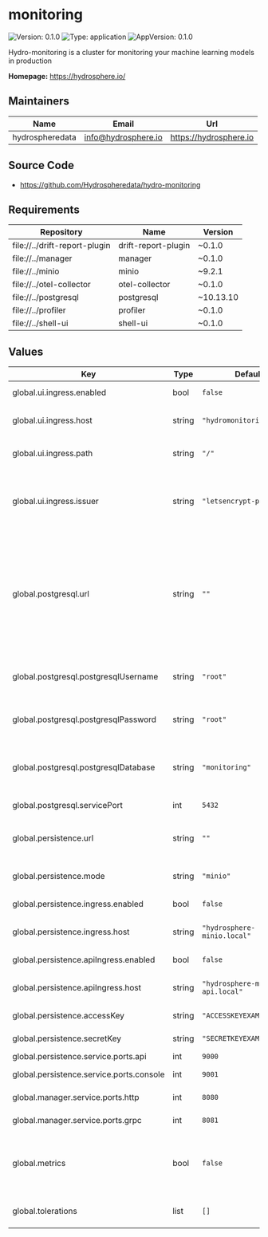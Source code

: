 # monitoring

![Version: 0.1.0](https://img.shields.io/badge/Version-0.1.0-informational?style=flat-square) ![Type: application](https://img.shields.io/badge/Type-application-informational?style=flat-square) ![AppVersion: 0.1.0](https://img.shields.io/badge/AppVersion-0.1.0-informational?style=flat-square)

Hydro-monitoring is a cluster for monitoring your machine learning models in production

**Homepage:** <https://hydrosphere.io/>

## Maintainers

| Name | Email | Url |
| ---- | ------ | --- |
| hydrospheredata | info@hydrosphere.io | https://hydrosphere.io |

## Source Code

* <https://github.com/Hydrospheredata/hydro-monitoring>

## Requirements

| Repository | Name | Version |
|------------|------|---------|
| file://../drift-report-plugin | drift-report-plugin | ~0.1.0 |
| file://../manager | manager | ~0.1.0 |
| file://../minio | minio | ~9.2.1 |
| file://../otel-collector | otel-collector | ~0.1.0 |
| file://../postgresql | postgresql | ~10.13.10 |
| file://../profiler | profiler | ~0.1.0 |
| file://../shell-ui | shell-ui | ~0.1.0 |

## Values

| Key | Type | Default | Description |
|-----|------|---------|-------------|
| global.ui.ingress.enabled | bool | `false` | Enable frontend ingress |
| global.ui.ingress.host | string | `"hydromonitoring.local"` | Domain name for the frontend ingress |
| global.ui.ingress.path | string | `"/"` | Path, which will match the service |
| global.ui.ingress.issuer | string | `"letsencrypt-prod"` | A name of the cert-manager issuer name, configured within the cluster |
| global.postgresql.url | string | `""` | Specify Postgresql connection string if you want to use an external Postgresql instance. If empty, an in-cluster deployment will be provisioned |
| global.postgresql.postgresqlUsername | string | `"root"` | Postgresql username. Used for an internal installation |
| global.postgresql.postgresqlPassword | string | `"root"` | Postgresql password. Used for an internal installation |
| global.postgresql.postgresqlDatabase | string | `"monitoring"` | Postgresql database name. Used for an internal installation |
| global.postgresql.servicePort | int | `5432` | Postgresql service port |
| global.persistence.url | string | `""` | Endpoint for the object storage. Compatible with S3 or Minio |
| global.persistence.mode | string | `"minio"` | Use pvc("minio") or s3("s3") |
| global.persistence.ingress.enabled | bool | `false` | Enable minio console ingress |
| global.persistence.ingress.host | string | `"hydrosphere-minio.local"` | Domain name for the minio console ingress |
| global.persistence.apiIngress.enabled | bool | `false` | Enable minio api ingress |
| global.persistence.apiIngress.host | string | `"hydrosphere-minio-api.local"` | Domain name for the minio api ingress |
| global.persistence.accessKey | string | `"ACCESSKEYEXAMPLE"` | ACCESS_KEY_ID for s3 or minio |
| global.persistence.secretKey | string | `"SECRETKEYEXAMPLE"` | SECRET_KEY_ID for s3 or minio |
| global.persistence.service.ports.api | int | `9000` | Minio api port |
| global.persistence.service.ports.console | int | `9001` | Minio console port |
| global.manager.service.ports.http | int | `8080` | manager service http port |
| global.manager.service.ports.grpc | int | `8081` | manager service grpc port |
| global.metrics | bool | `false` | Enable exporting metrics option to opentelemetry-collector |
| global.tolerations | list | `[]` | Tolerations for pods in hydro-monitoring |

